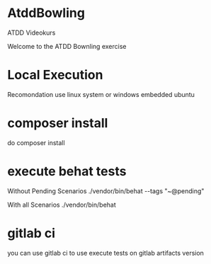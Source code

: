 # AtddBowling

ATDD Videokurs

Welcome to the ATDD Bownling exercise


# Local Execution 
Recomondation use linux system
or windows embedded ubuntu 

# composer install
do  composer install

# execute behat tests
Without Pending Scenarios 
./vendor/bin/behat --tags "~@pending"

With all Scenarios
./vendor/bin/behat

# gitlab ci
you can use gitlab ci to use execute tests on gitlab
artifacts version